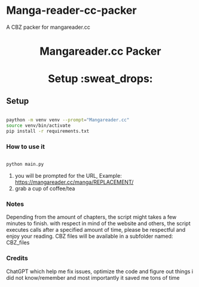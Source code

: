# Manga-reader-cc-packer
A CBZ packer for mangareader.cc

<div align="center">
    <h1>Mangareader.cc Packer</h1>
</div>

<div align="center">

</div>

<div align="center">
    <h1>Setup :sweat_drops:</h1>
</div>

## Setup

  ```zsh
  
  paython -m venv venv --prompt="Mangareader.cc"
  source venv/bin/activate
  pip install -r requirements.txt
  ```

### How to use it

```zsh

python main.py

```

1) you will be prompted for the URL, Example: https://mangareader.cc/manga/REPLACEMENT/
2) grab a cup of coffee/tea


### Notes

Depending from the amount of chapters, the script might takes a few minutes to finish. with respect in mind of the website and others, 
the script executes calls after a specified amount of time, please be respectful and enjoy your reading. CBZ files will be available in a subfolder named: CBZ_files

### Credits

ChatGPT which help me fix issues, optimize the code and figure out things i did not know/remember and most importantly it saved me tons of time


